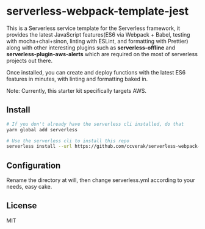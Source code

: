 # serverless-webpack-template-jest

This is a Serverless service template for the Serverless framework, it provides the latest JavaScript features(ES6 via Webpack + Babel, testing with mocha+chai+sinon, linting with ESLint, and formatting with Prettier) along with other interesting plugins such as **serverless-offline** and **serverless-plugin-aws-alerts** which are required on the most of serverless projects out there.

Once installed, you can create and deploy functions with the latest ES6 features in minutes, with linting and formatting baked in.

Note: Currently, this starter kit specifically targets AWS.

## Install

```bash
# If you don't already have the serverless cli installed, do that
yarn global add serverless

# Use the serverless cli to install this repo
serverless install --url https://github.com/ccverak/serverless-webpack-template-jest
```

## Configuration

Rename the directory at will, then change serverless.yml according to your needs, easy cake.

## License

MIT

